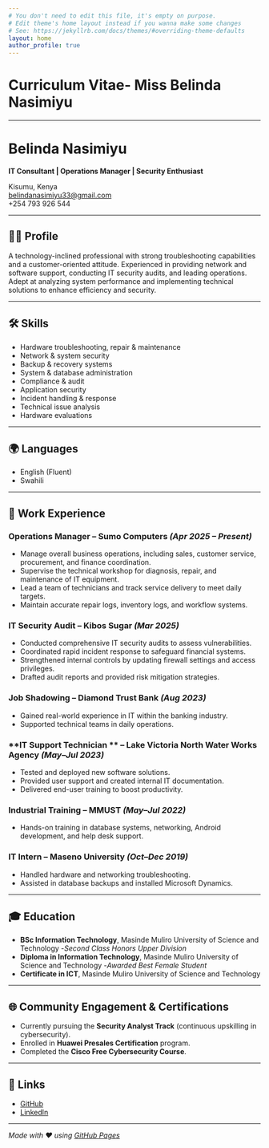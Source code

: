 ```yaml
---
# You don't need to edit this file, it's empty on purpose.
# Edit theme's home layout instead if you wanna make some changes
# See: https://jekyllrb.com/docs/themes/#overriding-theme-defaults
layout: home
author_profile: true
---
```


# Curriculum Vitae- Miss Belinda Nasimiyu

---

# Belinda Nasimiyu

**IT Consultant | Operations Manager | Security Enthusiast**  

 Kisumu, Kenya  
[belindanasimiyu33@gmail.com](mailto:belindanasimiyu33@gmail.com)  
 +254 793 926 544  

---

## 👩‍💻 Profile
A technology-inclined professional with strong troubleshooting capabilities and a customer-oriented attitude. Experienced in providing network and software support, conducting IT security audits, and leading operations. Adept at analyzing system performance and implementing technical solutions to enhance efficiency and security.

---

## 🛠️ Skills
- Hardware troubleshooting, repair & maintenance  
- Network & system security  
- Backup & recovery systems  
- System & database administration  
- Compliance & audit  
- Application security  
- Incident handling & response  
- Technical issue analysis  
- Hardware evaluations  

---

## 🌍 Languages
- English (Fluent)  
- Swahili  

---

## 💼 Work Experience

### **Operations Manager** – Sumo Computers *(Apr 2025 – Present)*
- Manage overall business operations, including sales, customer service, procurement, and finance coordination.  
- Supervise the technical workshop for diagnosis, repair, and maintenance of IT equipment.  
- Lead a team of technicians and track service delivery to meet daily targets.  
- Maintain accurate repair logs, inventory logs, and workflow systems.  

### **IT Security Audit** – Kibos Sugar *(Mar 2025)*
- Conducted comprehensive IT security audits to assess vulnerabilities.  
- Coordinated rapid incident response to safeguard financial systems.  
- Strengthened internal controls by updating firewall settings and access privileges.  
- Drafted audit reports and provided risk mitigation strategies.  

### **Job Shadowing** – Diamond Trust Bank *(Aug 2023)*
- Gained real-world experience in IT within the banking industry.  
- Supported technical teams in daily operations.  

### **IT Support Technician ** – Lake Victoria North Water Works Agency *(May–Jul 2023)*
- Tested and deployed new software solutions.  
- Provided user support and created internal IT documentation.  
- Delivered end-user training to boost productivity.  

### **Industrial Training** – MMUST *(May–Jul 2022)*
- Hands-on training in database systems, networking, Android development, and help desk support.  

### **IT Intern** – Maseno University *(Oct–Dec 2019)*
- Handled hardware and networking troubleshooting.  
- Assisted in database backups and installed Microsoft Dynamics.  

---

## 🎓 Education
- **BSc Information Technology**, Masinde Muliro University of Science and Technology -*Second Class Honors Upper Division*
- **Diploma in Information Technology**, Masinde Muliro University of Science and Technology -*Awarded Best Female Student*
- **Certificate in ICT**, Masinde Muliro University of Science and Technology

---

## 🌐 Community Engagement & Certifications
- Currently pursuing the **Security Analyst Track** (continuous upskilling in cybersecurity).  
- Enrolled in **Huawei Presales Certification** program.  
- Completed the **Cisco Free Cybersecurity Course**.  

---

## 🔗 Links
- [GitHub](https://github.com/AmarachiBelyn)  
- [LinkedIn](https://linkedin.com/in/belinda-nasimiyu)  

---

*Made with ❤️ using [GitHub Pages](https://pages.github.com/)*
